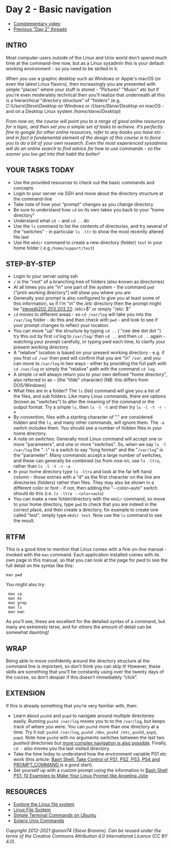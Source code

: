 # Day 2 - Basic navigation

* [Complementary video](https://youtu.be/x_VBskTUzxg)
* [Previous "Day 2" threads](https://www.reddit.com/r/linuxupskillchallenge/search/?q=Day%202&restrict_sr=1)

## INTRO

Most computer users outside of the Linux and Unix world don't spend much time at the command-line now, but as a Linux sysadmin this is your default working environment - so you need to be skilled in it.

When you use a graphic desktop such as Windows or Apple's macOS (or even the latest Linux flavors), then increasingly you are presented with simple "places" where your stuff is stored - "Pictures" "Music" etc but if you're even moderately technical then you'll realize that underneath all this is a hierarchical  "directory structure" of "folders" (e.g. *C:\\Users\\Steve\\Desktop* on Windows or */Users/Steve/Desktop* on macOS - and on a Desktop Linux system */home/steve/Desktop*)

_From now on, the course will point you to a range of good online resources for a topic, and then set you a simple set of tasks to achieve. It’s perfectly fine to google for other online resources, refer to any books you have etc - and in fact a *fundamental element* of the design of this course is to force you to do a bit of your own research. Even the most experienced sysadmins will do an online search to find advice for how to use commands - so the sooner you too get into that habit the better!_

## YOUR TASKS TODAY

* Use the provided resources to check out the basic commands and concepts
* Login to your server via SSH and move about the directory structure at the command-line
* Take note of how your “prompt” changes as you change directory
* Be sure to understand how `cd` on its own takes you back to your “home directory”
* Understand what `cd ~` and `cd ..` do
* Use the `ls` command to list the contents of directories, and try several of the “switches” - in particular `ls -ltr` to show the most recently altered file last
* Use the `mkdir` command to create a new directory (folder) `test` in your home folder ( e.g `/home/support/test`)

## STEP-BY-STEP

* Login to your server using ssh
* `/` is the "root" of a branching tree of folders (also known as directories)
* At all times you are "in" one part of the system - the command `pwd` ("print working directory") will show you where you are
* Generally your prompt is also configured to give you at least some of this information, so if I'm "in" the _/etc_ directory then the prompt might be "steve@202.203.203.22: /etc>$" or simply "/etc: $"
* `cd` moves to different areas - so `cd /var/log` will take you into the `/var/log` folder - do this and then check with `pwd` - and look to see if your prompt changes to reflect your location.
* You can move "up" the structure by typing `cd ..` ( "cee dee dot dot ") try this out by first `cd`'ing to `/var/log/` then `cd ..` and then `cd ..` again - watching your prompt carefully, or typing pwd each time, to clarify your present working directory.
* A "relative" location is based on your present working directory - e.g. if you first `cd /var` then pwd will confirm that you are "in" `/var`, and you can move to `/var/log` in two ways - either by providing the full path with `cd /var/log` or simply the "relative" path with the command `cd log`
* A simple `cd` will always return you to your own defined "home directory", also referred to as `~` (the "tilde" character) [NB: this differs from DOS/Windows]
* What files are in a folder? The `ls` (list) command will give you a list of the files, and sub folders. Like many Linux commands, there are options (known as "switches") to alter the meaning of the command or the output format. Try a simple  `ls`, then  `ls -l -t`  and then try  `ls -l -t -r -a`
* By convention, files with a starting character of "." are considered hidden and the `ls`, and many other commands, will ignore them. The `-a` switch includes them. You should see a number of hidden files in your home directory.
* A note on switches: Generally most Linux command will accept one or more "parameters", and one or more "switches". So, when we say `ls -l  /var/log` the "`-l`" is a switch to say "long format" and the "`/var/log`" is the "parameter". Many commands accept a large number of switches, and these can generally be combined (so from now on, use `ls -ltra`, rather than `ls -l -t -r -a`
* In your home directory type `ls -ltra` and look at the far left hand column - those entries with a "d" as the first character on the line are directories (folders) rather than files. They may also be shown in a different color or font - if not, then adding the "--color=auto" switch should do this (i.e.  `ls -ltra --color=auto`)
* You can make a new folder/directory with the `mkdir` command, so move to your home directory, type `pwd` to check that you are indeed in the correct place, and then create a directory, for example to create one called "test", simply type `mkdir test`. Now use the `ls` command to see the result.

## RTFM

This is a good time to mention that Linux comes with a fine on-line manual - invoked with the `man` command. Each application installed comes with its own page in this manual, so that you can look at the page for _pwd_ to see the full detail on the syntax like this:

`man pwd`

You might also try:


     man cp
     man mv
     man grep
     man ls
     man man


As you’ll see, these are excellent for the detailed syntax of a command, but many are extremely terse, and for others the amount of detail can be somewhat daunting!

## WRAP

Being able to move confidently around the directory structure at the command line is important, so don’t think you can skip it! However, these skills are something that you’ll be constantly using over the twenty days of the course, so don’t despair if this doesn’t immediately “click”.

## EXTENSION

If this is already something that you’re very familiar with, then:

* Learn about `pushd` and `popd` to navigate around multiple directories easily. Running `pushd /var/log` moves you to to the `/var/log`, but keeps track of where you were. You can `pushd` more than one directory at a time. Try it out: `pushd /var/log`, `pushd /dev`, `pushd /etc`, `pushd`, `popd`, `popd`. Note how `pushd` with no arguments switches between the last two _pushed_ directories but
[more complex navigation is also possible](https://opensource.com/article/19/8/navigating-bash-shell-pushd-popd). Finally, `cd -` also moves you the last visited directory.
* Take the time today to understand how the environment variable PS1 etc work (this article: [Bash Shell: Take Control of PS1, PS2, PS3, PS4 and PROMPT_COMMAND
](http://www.thegeekstuff.com/2008/09/bash-shell-take-control-of-ps1-ps2-ps3-ps4-and-prompt_command/) is a good start).
* Set yourself up with a custom prompt using the information in [Bash Shell PS1: 10 Examples to Make Your Linux Prompt like Angelina Jolie](http://www.thegeekstuff.com/2008/09/bash-shell-ps1-10-examples-to-make-your-linux-prompt-like-angelina-jolie/)

## RESOURCES

* [Explore the Linux file system](https://www.digitalocean.com/community/tutorials/how-to-use-cd-pwd-and-ls-to-explore-the-file-system-on-a-linux-server)
* [Linux File System](https://www.youtube.com/watch?v=2qQTXp4rBEE)
* [Simple Terminal Commands on Ubuntu](http://www.youtube.com/watch?v=CGBsurVdLGY)
* [Solaris Unix Commands](http://www.gsp.com/support/virtual/admin/unix/solaris/commands.html)

*Copyright 2012-2021 @snori74 (Steve Brorens). Can be reused under the terms of the Creative Commons Attribution 4.0 International Licence (CC BY 4.0).*

